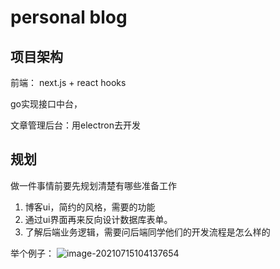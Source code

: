 # personal blog





## 项目架构

前端： next.js  + react hooks 

go实现接口中台，

文章管理后台：用electron去开发





## 规划

做一件事情前要先规划清楚有哪些准备工作

1. 博客ui，简约的风格，需要的功能
2. 通过ui界面再来反向设计数据库表单。
3. 了解后端业务逻辑，需要问后端同学他们的开发流程是怎么样的

举个例子：              ![image-20210715104137654](https://img.bookins.cn/img/20210715104137.png)



